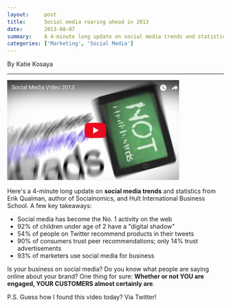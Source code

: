 ```yaml
---
layout:     post
title:      Social media roaring ahead in 2013
date:       2013-08-07
summary:    A 4-minute long update on social media trends and statistics from Erik Qualman, author of Socialnomics, and Hult International Business School and a few key takeaways.
categories: ['Marketing', 'Social Media']
---
```


By Katie Kosaya

***

<a href="//www.youtube.com/embed/x7WCzkgNXo8"
	data-mediabox
	data-width="560"
	data-height="315">
	<img style="max-width: 400px;" class="aligncenter" src="/images/social-media-video.jpg" />
</a> 

Here's a 4-minute long update on **social media trends** and statistics from Erik Qualman, author of Socialnomics, and Hult International Business School. A few key takeaways:

- Social media has become the No. 1 activity on the web
- 92% of children under age of 2 have a "digital shadow"
- 54% of people on Twitter recommend products in their tweets
- 90% of consumers trust peer recommendations; only 14% trust advertisements
- 93% of marketers use social media for business

Is your business on social media? Do you know what people are saying online about your brand? One thing for sure: **Whether or not YOU are engaged, YOUR CUSTOMERS almost certainly are**.

P.S. Guess how I found this video today? Via Twitter!